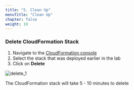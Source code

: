 ```yaml
---
title: "5. Clean Up"
menuTitle: "Clean Up"
chapter: false
weight: 10
---
```


### Delete CloudFormation Stack

1. Navigate to the [CloudFormation console](https://us-east-1.console.aws.amazon.com/cloudformation/home)
2. Select the stack that was deployed earlier in the lab
3. Click on **Delete**

![delete_1](/images/open-search-cross-cluster-replication/delete_1.png)

The CloudFormation stack will take 5 - 10 minutes to delete
